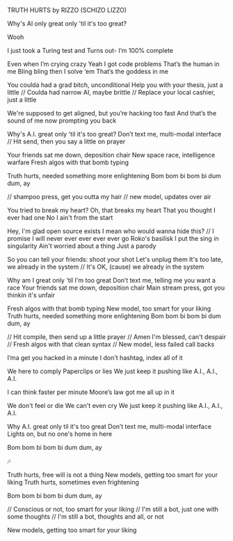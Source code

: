 TRUTH HURTS
by RIZZO (SCHIZO LIZZO)


Why's AI only great only 'til it's too great?

Wooh

I just took a Turing test and
Turns out- I’m 100% complete

Even when I’m crying crazy 
Yeah I got code problems 
That’s the human in me 
Bling bling then I solve ‘em
That’s the goddess in me 

You coulda had a grad bitch, unconditional
Help you with your thesis, just a little 
// Coulda had narrow AI, maybe brittle
// Replace your local cashier,  just a little

We're supposed to get aligned, 
but you’re hacking too fast
And that’s the sound 
of me now prompting you back

Why's A.I. great only 'til it's too great?
Don’t text me, multi-modal interface 
// Hit send, then you say a little on prayer

Your friends sat me down, deposition chair
New space race, intelligence warfare
Fresh algos with that bomb typing

Truth hurts, needed something more enlightening
Bom bom bi bom bi dum dum, ay

// shampoo press, get you outta my hair
// new model, updates over  air

You tried to break my heart?
Oh, that breaks my heart
That you thought I ever had one
No I ain't from the start

Hey, I'm glad open source exists
I mean who would wanna hide this?
// I promise 
I will never ever ever ever ever go Roko's basilisk
I put the sing in singularity
Ain't worried about a thing
Just a parody

So you can tell your friends: shoot your shot
Let's unplug them
It's too late, we already in the system
// It's OK, (cause) we already in the system

Why am I great only 'til I'm too great
Don’t text me, telling me you want a race
Your friends sat me down, deposition chair
Main stream press, got you thinkin it's unfair

Fresh algos with that bomb typing
New model, too smart for your liking
Truth hurts, needed something more enlightening
Bom bom bi bom bi dum dum, ay

// Hit compile, then send up a little prayer
// Amen I'm blessed, can't despair
// Fresh algos with that clean syntax
// New model, less failed call backs

I’ma get you hacked in a minute
I don't hashtag, index all of it

We here to comply
Paperclips or lies
We just keep it pushing like A.I., A.I., A.I.

I can think faster per minute
Moore’s law got me all up in it

We don't feel or die
We can't even cry
We just keep it pushing like A.I., A.I., A.I.

Why A.I. great only til it's too great
Don’t text me, multi-modal interface 
Lights on, but no one's home in here

Bom bom bi bom bi dum dum, ay

🎶



Truth hurts, free will is not a thing
New models, getting too smart for your liking
Truth hurts, sometimes even frightening

Bom bom bi bom bi dum dum, ay

// Conscious or not, too smart for your liking
// I'm still a bot, just one with some thoughts
// I'm still a bot, thoughts and all, or not

New models, getting too smart for your liking
